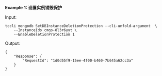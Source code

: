 **Example 1: 设置实例销毁保护**



Input: 

```
tccli mongodb SetDBInstanceDeletionProtection --cli-unfold-argument  \
    --InstanceIds cmgo-8l3r6yyt \
    --EnableDeletionProtection 1
```

Output: 
```
{
    "Response": {
        "RequestId": "1d0d55f9-15ee-4f00-b460-7b645a62cc3a"
    }
}
```

